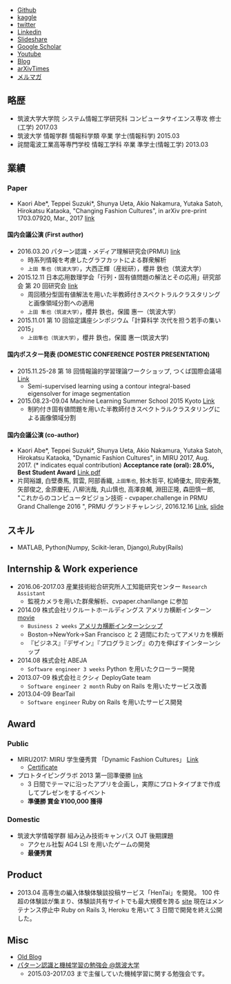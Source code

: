* [Github](https://github.com/hurutoriya)
* [kaggle](https://www.kaggle.com/shunyaueta)
* [twitter](https://twitter.com/hurutoriya)
* [Linkedin](https://www.linkedin.com/in/shunya-ueta-2a0b96a4/)
* [Slideshare](http://www.slideshare.net/shunyaueta)
* [Google Scholar](https://scholar.google.com.au/citations?hl=en&user=ghbIA8gAAAAJ)
* [Youtube](https://www.youtube.com/channel/UCTKJn_73Bp0_A7xyBwbznuA)
* [Blog](https://goo.gl/PFy4rg)
* [arXivTimes](https://arxivtimes.herokuapp.com/user/hurutoriya)
* [メルマガ](https://goo.gl/JQkWn4)

## 略歴

* 筑波大学大学院 システム情報工学研究科 コンピュータサイエンス専攻 修士(工学) 2017.03
* 筑波大学 情報学群 情報科学類 卒業 学士(情報科学) 2015.03
* 詫間電波工業高等専門学校 情報工学科 卒業 準学士(情報工学) 2013.03

## 業績

### Paper

* Kaori Abe*, Teppei Suzuki*, Shunya Ueta, Akio Nakamura, Yutaka Satoh, Hirokatsu Kataoka, "Changing Fashion Cultures", in arXiv pre-print 1703.07920, Mar., 2017 [link](https://arxiv.org/abs/1703.07920)

#### 国内会議公演 (First author)

* 2016.03.20 パターン認識・メディア理解研究会(PRMU) [link](http://www.ieice.org/ken/program/index.php?tgs_regid=9a7e703943e8fb9c067017e6f0f0b4062afeda7d4739e7050b48a25961229a2a&lang=)
  * 時系列情報を考慮したグラフカットによる群衆解析
  * `上田 隼也（筑波大学）`，大西正輝（産総研），櫻井 鉄也（筑波大学）
* 2015.12.11 日本応用数理学会「行列・固有値問題の解法とその応用」研究部会 第 20 回研究会 [link](http://na.cs.tsukuba.ac.jp/mepa/?page_id=1024)
  * 周回積分型固有値解法を用いた半教師付きスペクトラルクラスタリングと画像領域分割への適用
  * `上田 隼也（筑波大学）`，櫻井 鉄也，保國 惠一（筑波大学）
* 2015.11.01 第 10 回協定講座シンポジウム「計算科学 次代を担う若手の集い 2015」
  * `上田隼也（筑波大学）`，櫻井 鉄也，保國 惠一(筑波大学)

#### 国内ポスター発表 (DOMESTIC CONFERENCE POSTER PRESENTATION)

* 2015.11.25-28 第 18 回情報論的学習理論ワークショップ, つくば国際会議場 [Link](http://ibisml.org/ibis2015/poster1/)
  * Semi-supervised learning using a contour integral-based eigensolver for image segmentation
* 2015.08.23-09.04 Machine Learning Summer School 2015 Kyoto [Link](http://www.iip.ist.i.kyoto-u.ac.jp/mlss15/doku.php?id=mlss)
  * 制約付き固有値問題を用いた半教師付きスペクトラルクラスタリングによる画像領域分割

#### 国内会議公演 (co-author)

* Kaori Abe*, Teppei Suzuki*, Shunya Ueta, Akio Nakamura, Yutaka Satoh, Hirokatsu Kataoka, "Dynamic Fashion Cultures", in MIRU 2017, Aug. 2017. (\* indicates equal contribution) **Acceptance rate (oral): 28.0%, Best Student Award** [Link](http://cvim.ipsj.or.jp/MIRU2017/index.php?id=technical-program),[pdf](https://arxiv.org/abs/1703.07920)
* 片岡裕雄, 白壁奏馬, 賀雲, 阿部香織, `上田隼也`, 鈴木哲平, 松崎優太, 岡安寿繁, 矢部俊之, 金原慶拓, 八柳洸哉, 丸山慎也, 高澤良輔, 淵田正隆, 森田慎一郎, "これからのコンピュータビジョン技術 - cvpaper.challenge in PRMU Grand Challenge 2016 ", PRMU グランドチャレンジ, 2016.12.16 [Link](http://www.ieice.org/ken/paper/20161216pbnj/), [slide](http://www.slideshare.net/cvpaperchallenge/cvpaperchallenge-in-prmu-grand-challenge-2016-prmu-201612)

## スキル

* MATLAB, Python(Numpy, Scikit-leran, Django),Ruby(Rails)

## Internship & Work experience

* 2016.06-2017.03 産業技術総合研究所人工知能研究センター `Research Assistant`
  * 監視カメラを用いた群衆解析、cvpaper.chanllange に参加
* 2014.09 株式会社リクルートホールディングス アメリカ横断インターン [movie](https://www.youtube.com/watch?v=r_r-Ww2Wuak)
  * `Business 2 weeks` [アメリカ横断インターンシップ](http://recruit-jinji.jp/growthhackinus2014/report/)
  * Boston→NewYork→San Francisco と 2 週間にわたってアメリカを横断
  * 『ビジネス』『デザイン』『プログラミング』の力を伸ばすインターンシップ
* 2014.08 株式会社 ABEJA
  * `Software engineer 3 weeks` Python を用いたクローラー開発
* 2013.07-09 株式会社ミクシィ DeployGate team
  * `Software engineer 2 month` Ruby on Rails を用いたサービス改善
* 2013.04-09 BearTail
  * `Software engineer` Ruby on Rails を用いたサービス開発

## Award

### Public

* MIRU2017: MIRU 学生優秀賞 「Dynamic Fashion Cultures」 [Link](http://cvim.ipsj.or.jp/MIRU2017/index.php?id=awards)
  * [Certificate](https://photos.app.goo.gl/kC7D8UD6O2uvjmbt2)
* プロトタイピングラボ 2013 第一回準優勝 [link](https://klabint.wordpress.com/2013/08/22/ptlab2013-1-day3-2/)
  * 3 日間でテーマに沿ったアプリを企画し，実際にプロトタイプまで作成してプレゼンをするイベント
  * **準優勝 賞金 ¥100,000 獲得**

### Domestic

* 筑波大学情報学群 組み込み技術キャンパス OJT 後期課題
  * アクセル社製 AG4 LSI を用いたゲームの開発
  * **最優秀賞**

## Product

* 2013.04 高専生の編入体験体験談投稿サービス「HenTai」を開発。 100 件超の体験談が集まり、体験談共有サイトでも最大規模を誇る [site](http://kosen.herokuapp.com/)
  現在はメンテナンス停止中 Ruby on Rails 3, Heroku を用いて 3 日間で開発を終え公開した。

## Misc

* [Old Blog](https://hurutoriya.github.io/blog/)
* [パターン認識と機械学習の勉強会 @筑波大学](http://prml-seminar.github.io/)
  * 2015.03-2017.03 まで主催していた機械学習に関する勉強会です。

